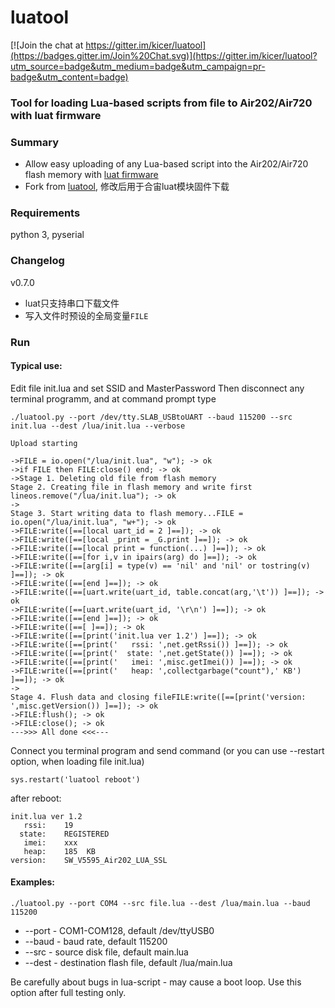 # **luatool** #

[![Join the chat at https://gitter.im/kicer/luatool](https://badges.gitter.im/Join%20Chat.svg)](https://gitter.im/kicer/luatool?utm_source=badge&utm_medium=badge&utm_campaign=pr-badge&utm_content=badge)

### Tool for loading Lua-based scripts from file to Air202/Air720 with luat firmware

### Summary

- Allow easy uploading of any Lua-based script into the Air202/Air720 flash memory with [luat firmware](https://github.com/openLuat)
- Fork from [luatool](https://github.com/4refr0nt/luatool), 修改后用于合宙luat模块固件下载

### Requirements

python 3, pyserial


### Changelog
v0.7.0
- luat只支持串口下载文件
- 写入文件时预设的全局变量`FILE`

### Run

#### Typical use:


Edit file init.lua and set SSID and MasterPassword
Then disconnect any terminal programm, and at command prompt type

```
./luatool.py --port /dev/tty.SLAB_USBtoUART --baud 115200 --src init.lua --dest /lua/init.lua --verbose

Upload starting

->FILE = io.open("/lua/init.lua", "w"); -> ok
->if FILE then FILE:close() end; -> ok
->Stage 1. Deleting old file from flash memory
Stage 2. Creating file in flash memory and write first lineos.remove("/lua/init.lua"); -> ok
->
Stage 3. Start writing data to flash memory...FILE = io.open("/lua/init.lua", "w+"); -> ok
->FILE:write([==[local uart_id = 2 ]==]); -> ok
->FILE:write([==[local _print = _G.print ]==]); -> ok
->FILE:write([==[local print = function(...) ]==]); -> ok
->FILE:write([==[for i,v in ipairs(arg) do ]==]); -> ok
->FILE:write([==[arg[i] = type(v) == 'nil' and 'nil' or tostring(v) ]==]); -> ok
->FILE:write([==[end ]==]); -> ok
->FILE:write([==[uart.write(uart_id, table.concat(arg,'\t')) ]==]); -> ok
->FILE:write([==[uart.write(uart_id, '\r\n') ]==]); -> ok
->FILE:write([==[end ]==]); -> ok
->FILE:write([==[ ]==]); -> ok
->FILE:write([==[print('init.lua ver 1.2') ]==]); -> ok
->FILE:write([==[print('   rssi: ',net.getRssi()) ]==]); -> ok
->FILE:write([==[print('  state: ',net.getState()) ]==]); -> ok
->FILE:write([==[print('   imei: ',misc.getImei()) ]==]); -> ok
->FILE:write([==[print('   heap: ',collectgarbage("count"),' KB') ]==]); -> ok
->
Stage 4. Flush data and closing fileFILE:write([==[print('version: ',misc.getVersion()) ]==]); -> ok
->FILE:flush(); -> ok
->FILE:close(); -> ok
--->>> All done <<<---
```
Connect you terminal program and send command (or you can use --restart option, when loading file init.lua)
```
sys.restart('luatool reboot')
```
after reboot:
```
init.lua ver 1.2
   rssi: 	19
  state: 	REGISTERED
   imei: 	xxx
   heap: 	185	 KB
version: 	SW_V5595_Air202_LUA_SSL
```

#### Examples:

```
./luatool.py --port COM4 --src file.lua --dest /lua/main.lua --baud 115200
```
- --port - COM1-COM128, default /dev/ttyUSB0
- --baud - baud rate, default 115200
- --src - source disk file, default main.lua
- --dest - destination flash file, default /lua/main.lua

Be carefully about bugs in lua-script - may cause a boot loop. Use this option after full testing only.
